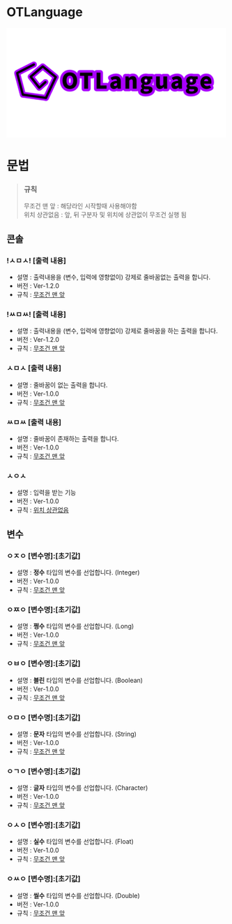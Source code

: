 # OTLanguage
![](https://github.com/OTLanguage/.github/blob/main/banner.png?raw=true)

# 문법

> ### 규칙
> 무조건 맨 앞 : 해당라인 시작할때 사용해야함 <br>
> 위치 상관없음 : 앞, 뒤 구분자 및 위치에 상관없이 무조건 실행 됨 <br>

## 콘솔
### !ㅅㅁㅅ! [출력 내용]
- 설명 : 출력내용을 (변수, 입력에 영향없이) 강제로 줄바꿈없는 출력을 합니다.
- 버전 : Ver-1.2.0
- 규칙 : [무조건 맨 앞](https://github.com/PersesTitan/OTLanguage/edit/master/README.md#%EA%B7%9C%EC%B9%99)

### !ㅆㅁㅆ! [출력 내용]
- 설명 : 출력내용을 (변수, 입력에 영향없이) 강제로 줄바꿈을 하는 출력을 합니다.
- 버전 : Ver-1.2.0
- 규칙 : [무조건 맨 앞](https://github.com/PersesTitan/OTLanguage/edit/master/README.md#%EA%B7%9C%EC%B9%99)

### ㅅㅁㅅ [출력 내용]
- 설명 : 줄바꿈이 없는 출력을 합니다.
- 버전 : Ver-1.0.0
- 규칙 : [무조건 맨 앞](https://github.com/PersesTitan/OTLanguage/edit/master/README.md#%EA%B7%9C%EC%B9%99)

### ㅆㅁㅆ [출력 내용]
- 설명 : 줄바꿈이 존재하는 출력을 합니다.
- 버전 : Ver-1.0.0
- 규칙 : [무조건 맨 앞](https://github.com/PersesTitan/OTLanguage/edit/master/README.md#%EA%B7%9C%EC%B9%99)

### ㅅㅇㅅ
- 설명 : 입력을 받는 기능
- 버전 : Ver-1.0.0
- 규칙 : [위치 상관없음](https://github.com/PersesTitan/OTLanguage/edit/master/README.md#%EA%B7%9C%EC%B9%99)

## 변수
### ㅇㅈㅇ [변수명]:[초기값]
- 설명 : **정수** 타입의 변수를 선업합니다. (Integer)
- 버전 : Ver-1.0.0
- 규칙 : [무조건 맨 앞](https://github.com/PersesTitan/OTLanguage/edit/master/README.md#%EA%B7%9C%EC%B9%99)

### ㅇㅉㅇ [변수명]:[초기값]
- 설명 : **쩡수** 타입의 변수를 선업합니다. (Long)
- 버전 : Ver-1.0.0
- 규칙 : [무조건 맨 앞](https://github.com/PersesTitan/OTLanguage/edit/master/README.md#%EA%B7%9C%EC%B9%99)

### ㅇㅂㅇ [변수명]:[초기값]
- 설명 : **블린** 타입의 변수를 선업합니다. (Boolean)
- 버전 : Ver-1.0.0
- 규칙 : [무조건 맨 앞](https://github.com/PersesTitan/OTLanguage/edit/master/README.md#%EA%B7%9C%EC%B9%99)

### ㅇㅁㅇ [변수명]:[초기값]
- 설명 : **문자** 타입의 변수를 선업합니다. (String)
- 버전 : Ver-1.0.0
- 규칙 : [무조건 맨 앞](https://github.com/PersesTitan/OTLanguage/edit/master/README.md#%EA%B7%9C%EC%B9%99)

### ㅇㄱㅇ [변수명]:[초기값]
- 설명 : **글자** 타입의 변수를 선업합니다. (Character)
- 버전 : Ver-1.0.0
- 규칙 : [무조건 맨 앞](https://github.com/PersesTitan/OTLanguage/edit/master/README.md#%EA%B7%9C%EC%B9%99)

### ㅇㅅㅇ [변수명]:[초기값]
- 설명 : **실수** 타입의 변수를 선업합니다. (Float)
- 버전 : Ver-1.0.0
- 규칙 : [무조건 맨 앞](https://github.com/PersesTitan/OTLanguage/edit/master/README.md#%EA%B7%9C%EC%B9%99)

### ㅇㅆㅇ [변수명]:[초기값]
- 설명 : **씰수** 타입의 변수를 선업합니다. (Double)
- 버전 : Ver-1.0.0
- 규칙 : [무조건 맨 앞](https://github.com/PersesTitan/OTLanguage/edit/master/README.md#%EA%B7%9C%EC%B9%99)
